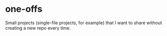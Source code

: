 # one-offs
Small projects (single-file projects, for example) that I want to share without creating a new repo every time.
